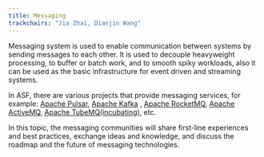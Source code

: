 ```yaml
---
title: Messaging
trackchairs: "Jia Zhai, Dianjin Wang"
---
```


Messaging system is used to enable communication between systems by sending messages to each other.
It is used to decouple heavyweight processing, to buffer or batch work, and to smooth spiky workloads, also it can be used as the basic infrastructure for event driven and streaming systems.

In ASF, there are various projects that provide messaging services, for example:
[Apache Pulsar](https://pulsar.apache.org/), [Apache Kafka](https://kafka.apache.org/)
, [Apache RocketMQ](https://rocketmq.apache.org/), [Apache ActiveMQ](https://activemq.apache.org/), [Apache TubeMQ(incubating)](https://tubemq.apache.org/), etc.

In this topic, the messaging communities will share first-line experiences and best practices, exchange ideas and knowledge, and discuss the roadmap and the future of messaging technologies.
